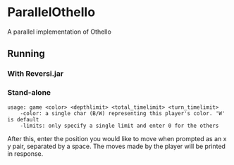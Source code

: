 # ParallelOthello
A parallel implementation of Othello



## Running

### With Reversi.jar



### Stand-alone
    usage: game <color> <depthlimit> <total_timelimit> <turn_timelimit>
        -color: a single char (B/W) representing this player's color. 'W' is default
        -limits: only specify a single limit and enter 0 for the others

After this, enter the position you would like to move when prompted as an x y pair, separated by a space. The moves made by the player will be printed in response.

